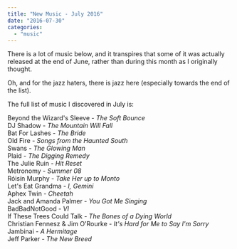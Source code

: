 ```yaml
---
title: "New Music - July 2016"
date: "2016-07-30"
categories: 
  - "music"
---
```


There is a lot of music below, and it transpires that some of it was actually released at the end of June, rather than during this month as I originally thought.

Oh, and for the jazz haters, there is jazz here (especially towards the end of the list).

The full list of music I discovered in July is:

Beyond the Wizard's Sleeve - _The Soft Bounce_  
DJ Shadow - _The Mountain Will Fall_  
Bat For Lashes - _The Bride_  
Old Fire - _Songs from the Haunted South_  
Swans - _The Glowing Man_  
Plaid - _The Digging Remedy_  
The Julie Ruin - _Hit Reset_  
Metronomy - _Summer 08_  
Róisín Murphy - _Take Her up to Monto_  
Let's Eat Grandma - _I, Gemini_  
Aphex Twin - _Cheetah_  
Jack and Amanda Palmer - _You Got Me Singing_  
BadBadNotGood - _VI_  
If These Trees Could Talk - _The Bones of a Dying World_  
Christian Fennesz & Jim O'Rourke - _It's Hard for Me to Say I'm Sorry_  
Jambinai - _A Hermitage_  
Jeff Parker - _The New Breed_
